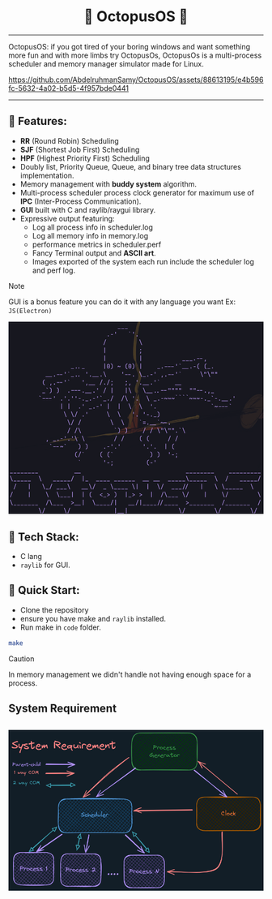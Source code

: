 <h1 align="center">
    🐙 OctopusOS 🐙
</h1>

---

OctopusOS: if you got tired of your boring windows and want something more fun and with more limbs try OctopusOs, OctopusOs is a multi-process scheduler and memory manager simulator made for Linux.


https://github.com/AbdelruhmanSamy/OctopusOS/assets/88613195/e4b596fc-5632-4a02-b5d5-4f957bde0441

---

## 👾 Features:

- **RR** (Round Robin) Scheduling
- **SJF** (Shortest Job First) Scheduling
- **HPF** (Highest Priority First) Scheduling
- Doubly list, Priority Queue, Queue, and binary tree data structures implementation.
- Memory management with **buddy system** algorithm.
- Multi-process scheduler process clock generator for maximum use of **IPC** (Inter-Process Communication).
- **GUI** built with C and raylib/raygui library.
- Expressive output featuring:
  - Log all process info in scheduler.log
  - Log all memory info in memory.log
  - performance metrics in scheduler.perf
  - Fancy Terminal output and **ASCII art**.
  - Images exported of the system each run include the scheduler log and perf log.

> [!NOTE]
> GUI is a bonus feature you can do it with any language you want Ex: `JS(Electron)`

![OctopusOS](./public/imgs/octo-assci.png)

## 🧰 Tech Stack:

- C lang
- `raylib` for GUI.

## 🚀 Quick Start:

- Clone the repository
- ensure you have make and `raylib` installed.
- Run make in `code` folder.

```bash
make
```

<!-- <h1 align="center">
    <img src = "./public/imgs/Octopus.jpg">
    <br/>
</h1> -->

> [!CAUTION]
> In memory management we didn't handle not having enough space for a process.

## System Requirement

<h2 align="center">
    <img src = "./public/imgs/prcoess-scheduler.excalidraw.png">
    <br/>
</h2>
